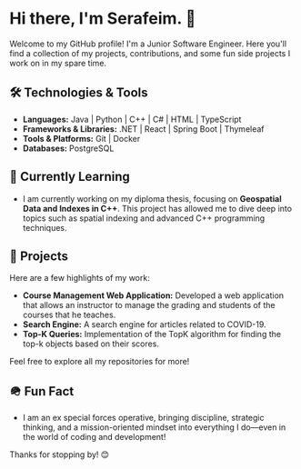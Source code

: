 # Hi there, I'm Serafeim. 👋

Welcome to my GitHub profile! I'm a Junior Software Engineer. Here you'll find a collection of my projects, contributions, and some fun side projects I work on in my spare time.

## 🛠️ Technologies & Tools

- **Languages:** Java | Python | C++ | C# | HTML | TypeScript
- **Frameworks & Libraries:** .NET | React | Spring Boot | Thymeleaf
- **Tools & Platforms:** Git | Docker
- **Databases:** PostgreSQL

## 🌱 Currently Learning

- I am currently working on my diploma thesis, focusing on **Geospatial Data and Indexes in C++**.
  This project has allowed me to dive deep into topics such as spatial indexing and advanced C++ programming techniques.

## 💼 Projects

Here are a few highlights of my work:

- **Course Management Web Application:** Developed a web application that allows an instructor to manage the grading and students of the courses that he teaches.
- **Search Engine:** A search engine for articles related to COVID-19.
- **Top-K Queries:** Implementation of the TopK algorithm for finding the top-k objects based on their scores.

Feel free to explore all my repositories for more!

## 🪖 Fun Fact

- I am an ex special forces operative, bringing discipline, strategic thinking, and a mission-oriented mindset into everything I do—even in the world of coding and development!

Thanks for stopping by! 😊

